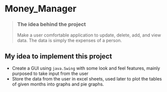 # Money_Manager

> <h3>The idea behind the project</h3>
> Make a user comfortable application to update, delete, add, and view data. The data is simply the expenses of a person. </br>

## My idea to implement this project
* Create a GUI using <code>java.Swing</code> with some look and feel features, mainly purposed to take input from the user </br>
* Store the data from the user in excel sheets, used later to plot the tables of given months into graphs and pie graphs. </br>




